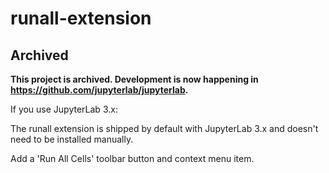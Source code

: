 # runall-extension

## Archived

**This project is archived. Development is now happening in https://github.com/jupyterlab/jupyterlab.**

If you use JupyterLab 3.x:

The runall extension is shipped by default with JupyterLab 3.x and doesn't need to be installed manually.

Add a 'Run All Cells' toolbar button and context menu item.
